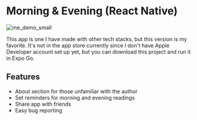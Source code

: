 # Morning & Evening (React Native)
![me_demo_small](https://github.com/user-attachments/assets/6747473b-6dae-4adb-8d66-53d7b2c16546)

This app is one I have made with other tech stacks, but this version is my favorite. It's not in the app store currently since I don't have Apple Developer account set up yet, but you can download this project and run it in Expo Go.

## Features
- About section for those unfamiliar with the author
- Set reminders for morning and evening readings
- Share app with friends
- Easy bug reporting
